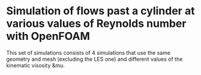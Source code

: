 <h1>Simulation of flows past a cylinder at various values of Reynolds number with OpenFOAM</h1>

This set of simulations consists of 4 simulations that use the same geometry and mesh (excluding the LES one) and different values of the kinematic visosity &mu.
